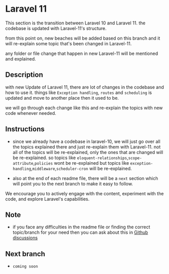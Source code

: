 # Laravel 11

This section is the transition between Laravel 10 and Laravel 11. the codebase is updated with Laravel-11's structure.

from this point on, new beaches will be added based on this branch and it will re-explain some topic that's been changed in Laravel-11.

any folder or file change that happen in new Laravel-11 will be mentioned and explained.

## Description

with new Update of Laravel 11, there are lot of changes in the codebase and how to use it. things like `Exception handling`, `routes` and `scheduling` is updated and move to another place then it used to be.

we will go through each change like this and re-explain the topics with new code whenever needed.

## Instructions

- since we already have a codebase in laravel-10, we will just go over all the topics explained there and just re-explain them with Laravel-11. not all of the topics will be re-explained, only the ones that are changed will be re-explained. so topics like `eloquent-relationships`,`scope-attribute`,`policies` wont be re-explained but topics like `exception-handling`,`middleware`,`scheduler-cron` will be re-explained. 

- also at the end of each readme file, there will be a `next` section which will point you to the next branch to make it easy to follow.

We encourage you to actively engage with the content, experiment with the code, and explore Laravel's capabilities.

## Note

- if you face any difficulties in the readme file or finding the correct topic/branch for your need then you can ask about this in [Github discussions](https://github.com/mazimez/laravel-hands-on/discussions)


## Next branch
 - `coming soon`
